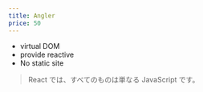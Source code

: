 ```yaml
---
title: Angler
price: 50
---
```


- virtual DOM
- provide reactive
- No static site

> React では、すべてのものは単なる JavaScript です。 
